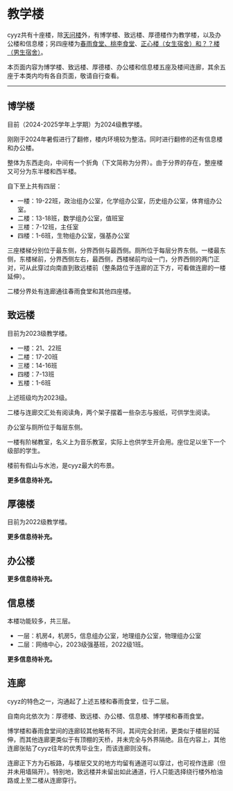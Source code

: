 # 教学楼

cyyz共有十座楼，除[天问楼](tianwen-gym-and-hall.md#天问楼)外，有博学楼、致远楼、厚德楼作为教学楼，以及办公楼和信息楼；另四座楼为[春雨食堂、桃李食堂](dinninghall.md)、[正心楼（女生宿舍）和？？楼（男生宿舍）](dorm.md)。

本页面内容为博学楼、致远楼、厚德楼、办公楼和信息楼五座及楼间连廊，其余五座于本类内均有各自页面，敬请自行查看。

---

## 博学楼

目前（2024-2025学年上学期）为2024级教学楼。

刚刚于2024年暑假进行了翻修，楼内环境较为整洁。同时进行翻修的还有信息楼和办公楼。

整体为东西走向，中间有一个折角（下文简称为分界）。由于分界的存在，整座楼又可分为东半楼和西半楼。

自下至上共有四层：

- 一楼：19-22班，政治组办公室，化学组办公室，历史组办公室，体育组办公室。
- 二楼：13-18班，数学组办公室，值班室
- 三楼：7-12班，主任室
- 四楼：1-6班，生物组办公室，强基办公室

三座楼梯分别位于最东侧，分界西侧与最西侧。厕所位于每层分界东侧。一楼最东侧，东楼梯前，分界西侧左右，最西侧，西楼梯前均设一门，分界西侧的两门正对，可从此穿过向南直到致远楼前（整条路位于连廊的正下方，可看做连廊的一楼延伸）。

二楼分界处有连廊通往春雨食堂和其他四座楼。

## 致远楼

目前为2023级教学楼。

- 一楼：21、22班
- 二楼：17-20班
- 三楼：14-16班
- 四楼：7-13班
- 五楼：1-6班

上述班级均为2023级。

二楼与连廊交汇处有阅读角，两个架子摆着一些杂志与报纸，可供学生阅读。

办公室与厕所位于每层东侧。

一楼有阶梯教室，名义上为音乐教室，实际上也供学生开会用。座位足以坐下一个级部的学生。

楼前有假山与水池，是cyyz最大的布景。

**更多信息待补充。**

## 厚德楼

目前为2022级教学楼。

**更多信息待补充。**

## 办公楼

**更多信息待补充。**

## 信息楼

本楼功能较多，共三层。

- 一层：机房4，机房5，信息组办公室，地理组办公室，物理组办公室
- 二层：网络中心，2023级强基班，2022级1班。

**更多信息待补充。**

## 连廊

cyyz的特色之一，沟通起了上述五楼和春雨食堂，位于二层。

自南向北依次为：厚德楼、致远楼、办公楼、信息楼、博学楼和春雨食堂。

博学楼和春雨食堂间的连廊较其他略有不同，其间完全封闭，更类似于楼层的延伸，而其他连廊更类似于有顶棚的天桥，并未完全与外界隔绝。且在内容上，其他连廊张贴了cyyz往年的优秀毕业生，而该连廊则没有。

连廊正下方为石板路，与楼层交叉的地方均留有通道可以穿过，也可视作连廊（但并未用墙隔开）。特别地，致远楼并未留出如此通道，行人只能选择绕行楼外柏油路或上至二楼从连廊穿行。



